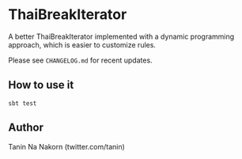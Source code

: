 ThaiBreakIterator
====================

A better ThaiBreakIterator implemented with a dynamic programming approach,
which is easier to customize rules.

Please see `CHANGELOG.md` for recent updates.


How to use it
----------------

```
sbt test
```

Author
----------
Tanin Na Nakorn (twitter.com/tanin)